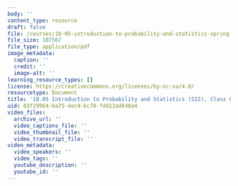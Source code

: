 ```yaml
---
body: ''
content_type: resource
draft: false
file: /courses/18-05-introduction-to-probability-and-statistics-spring-2022/mit18_05_s22_class01_pset.pdf
file_size: 107567
file_type: application/pdf
image_metadata:
  caption: ''
  credit: ''
  image-alt: ''
learning_resource_types: []
license: https://creativecommons.org/licenses/by-nc-sa/4.0/
resourcetype: Document
title: '18.05 Introduction to Probability and Statistics (S22), Class 01: Problems'
uid: 03f29964-ba75-4ec4-bc78-fdd13ad648a4
video_files:
  archive_url: ''
  video_captions_file: ''
  video_thumbnail_file: ''
  video_transcript_file: ''
video_metadata:
  video_speakers: ''
  video_tags: ''
  youtube_description: ''
  youtube_id: ''
---
```

